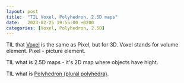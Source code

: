 ```yaml
---
layout: post
title:  "TIL Voxel, Polyhedron, 2.5D maps"
date:   2023-02-25 19:55:00 +0200
categories: [Voxel, Polyhedron, 2.5D]
---
```

TIL that [Voxel](https://en.wikipedia.org/wiki/Voxel) is the same as Pixel, but for 3D. Voxel stands for volume element. Pixel - picture element.

TIL what is 2.5D maps - it's 2D map where objects have hight.

TIL what is [Polyhedron (plural polyhedra)](https://en.wikipedia.org/wiki/Polyhedron).

